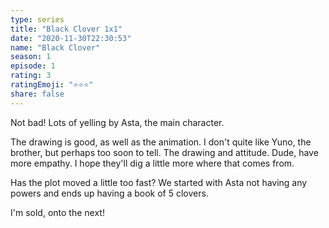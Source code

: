 ```yaml
---
type: series
title: "Black Clover 1x1"
date: "2020-11-30T22:30:53"
name: "Black Clover"
season: 1
episode: 1
rating: 3
ratingEmoji: "⭐️⭐️⭐️"
share: false
---
```


Not bad! Lots of yelling by Asta, the main character.

The drawing is good, as well as the animation. I don't quite like Yuno, the brother, but perhaps too soon to tell. The drawing and attitude. Dude, have more empathy. I hope they'll dig a little more where that comes from.

Has the plot moved a little too fast? We started with Asta not having any powers and ends up having a book of 5 clovers.

I'm sold, onto the next!
